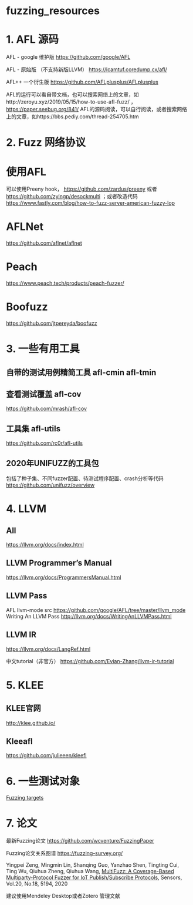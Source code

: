 # fuzzing_resources


# 1. AFL 源码

AFL - google 维护版
https://github.com/google/AFL

AFL - 原始版 （不支持新版LLVM）
https://lcamtuf.coredump.cx/afl/

AFL++ 一个衍生版
https://github.com/AFLplusplus/AFLplusplus

AFL的运行可以看自带文档，也可以搜索网络上的文章，如http://zeroyu.xyz/2019/05/15/how-to-use-afl-fuzz/  ，  https://paper.seebug.org/841/
AFL的源码阅读，可以自行阅读，或者搜索网络上的文章，如https://bbs.pediy.com/thread-254705.htm

# 2. Fuzz 网络协议

# 使用AFL
可以使用Preeny hook，
https://github.com/zardus/preeny
或者 https://github.com/zyingp/desockmulti
；或者改造代码 https://www.fastly.com/blog/how-to-fuzz-server-american-fuzzy-lop

# AFLNet

https://github.com/aflnet/aflnet

# Peach
https://www.peach.tech/products/peach-fuzzer/

# Boofuzz
https://github.com/jtpereyda/boofuzz

# 3. 一些有用工具

## 自带的测试用例精简工具 afl-cmin afl-tmin

## 查看测试覆盖 afl-cov
https://github.com/mrash/afl-cov

## 工具集 afl-utils
https://github.com/rc0r/afl-utils

## 2020年UNIFUZZ的工具包
包括了种子集、不同fuzzer配置、待测试程序配置、crash分析等代码
https://github.com/unifuzz/overview


# 4. LLVM

## All
https://llvm.org/docs/index.html

## LLVM Programmer’s Manual
https://llvm.org/docs/ProgrammersManual.html

## LLVM Pass
AFL llvm-mode src
https://github.com/google/AFL/tree/master/llvm_mode
Writing An LLVM Pass
http://llvm.org/docs/WritingAnLLVMPass.html

## LLVM IR
https://llvm.org/docs/LangRef.html

中文tutorial（非官方）
https://github.com/Evian-Zhang/llvm-ir-tutorial

# 5. KLEE

## KLEE官网
http://klee.github.io/

## Kleeafl
https://github.com/julieeen/kleefl

# 6. 一些测试对象
[Fuzzing targets](./fuzzing_targets.md)

# 7. 论文

最新Fuzzing论文
https://github.com/wcventure/FuzzingPaper

Fuzzing论文关系图谱
https://fuzzing-survey.org/


Yingpei Zeng, Mingmin Lin, Shanqing Guo, Yanzhao Shen, Tingting Cui, Ting Wu, Qiuhua Zheng, Qiuhua Wang, [MultiFuzz: A Coverage-Based Multiparty-Protocol Fuzzer for IoT Publish/Subscribe Protocols](https://zyingp.github.io/files/MultiFuzz.pdf), Sensors, Vol.20, No.18, 5194, 2020 

建议使用Mendeley Desktop或者Zotero 管理文献

